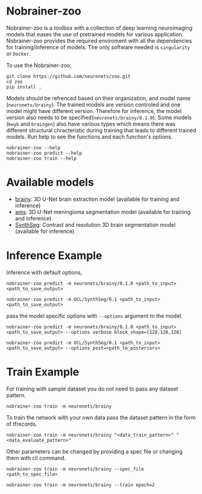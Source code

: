 # Nobrainer-zoo
Nobrainer-zoo is a toolbox with a collection of deep learning neuroimaging models that eases the use of pretrained models for various application. Nobrainer-zoo provides the required enviroment with all the dependencies for training/inference of models. The only software needed is `singularity` or `Docker`.

To use the Nobrainer-zoo,

```
git clone https://github.com/neuronets/zoo.git
cd zoo
pip install .

```

Models should be refrenced based on their organization, and model name (`neuronets/brainy`). The trained models are version controled and one model might have different version. Therefore for inference, the model version also needs to be specified(`neuronets/brainy/0.1.0`). 
Some models (`kwyk` and `braingen`) also have various types which means there was different structural chracteristic during training that leads to different trained models. Run help to see the functions and each function's options.

```
nobrainer-zoo --help
nobrainer-zoo predict --help
nobrainer-zoo train --help
```

# Available models

- [brainy](https://github.com/neuronets/brainy): 3D U-Net brain extraction model (available for training and inference)
- [ams](https://github.com/neuronets/ams): 3D U-Net meningioma segmentation model (available for training and inference)
- [SynthSeg](https://github.com/BBillot/SynthSeg): Contrast and resolution 3D brain segmentation model (available for inference)

# Inference Example

Inference with default options,

```
nobrainer-zoo predict -m neuronets/brainy/0.1.0 <path_to_input> <path_to_save_output>

nobrainer-zoo predict -m UCL/SynthSeg/0.1 <path_to_input> <path_to_save_output>
```

pass the model specific options with `--options` argument to the model.

```
nobrainer-zoo predict -m neuronets/brainy/0.1.0 <path_to_input> <path_to_save_output> --options verbose block_shape=[128,128,128]

nobrainer-zoo predict -m UCL/SynthSeg/0.1 <path_to_input> <path_to_save_output> --options post=<path_to_posteriors>
```

# Train Example

For training with sample dataset you do not need to pass any dataset pattern.

```
nobrainer-zoo train -m neuronets/brainy
```

To train the network with your own data pass the dataset pattern in the form of tfrecords.

```
nobrainer-zoo train -m neuronets/brainy "<data_train_pattern>" "<data_evaluate_pattern>"
```

Other parameters can be changed by providing a spec file or changing them with cli command.

```
nobrainer-zoo train -m neuronets/brainy --spec_file <path_to_spec_file>
```

```
nobrainer-zoo train -m neuronets/brainy --train epoch=2
```
